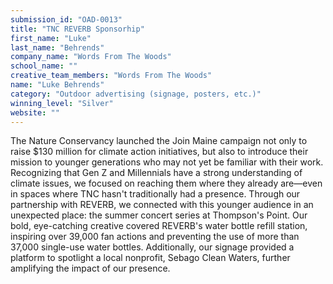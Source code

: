 ```yaml
---
submission_id: "OAD-0013"
title: "TNC REVERB Sponsorhip"
first_name: "Luke"
last_name: "Behrends"
company_name: "Words From The Woods"
school_name: ""
creative_team_members: "Words From The Woods"
name: "Luke Behrends"
category: "Outdoor advertising (signage, posters, etc.)"
winning_level: "Silver"
website: ""
---
```


The Nature Conservancy launched the Join Maine campaign not only to raise $130 million for climate action initiatives, but also to introduce their mission to younger generations who may not yet be familiar with their work. Recognizing that Gen Z and Millennials have a strong understanding of climate issues, we focused on reaching them where they already are—even in spaces where TNC hasn't traditionally had a presence. Through our partnership with REVERB, we connected with this younger audience in an unexpected place: the summer concert series at Thompson's Point. Our bold, eye-catching creative covered REVERB's water bottle refill station, inspiring over 39,000 fan actions and preventing the use of more than 37,000 single-use water bottles. Additionally, our signage provided a platform to spotlight a local nonprofit, Sebago Clean Waters, further amplifying the impact of our presence.
